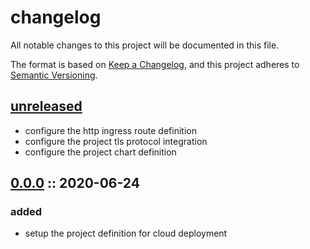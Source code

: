 # changelog

All notable changes to this project will be documented in this file.

The format is based on [Keep a Changelog][changelog],
and this project adheres to [Semantic Versioning][semver].

## [unreleased]

- configure the http ingress route definition
- configure the project tls protocol integration
- configure the project chart definition

## [0.0.0] :: 2020-06-24

### added

- setup the project definition for cloud deployment

[0.0.0]: https://github.com/rvtr/rvtr-ops-azure/tree/0.0.0 '0.0.0'
[changelog]: https://keepachangelog.com/en/1.0.0/ 'keep a changelog'
[semver]: https://semver.org/spec/v2.0.0.html 'semantic versioning'
[unreleased]: https://github.com/rvtr/rvtr-ops-azure/tree/master 'unreleased'
